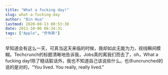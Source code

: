 ```yaml
---
title: "What a fucking day!"
slug: what-a-fucking-day
author: "Bin Hua"
lastmod: 2020-08-13 08:53:30
date: 2011-10-06 06:34:31
tags: ["Apple", "乔布斯"]
---
```


早知道会有这么一天，可真当这天来临的时候，我却如此无能为力，视线瞬间模糊。Techcrunch的标题清晰地告诉我，Jobs真的离我们而去了，oh，What a fucking day!除了糙话脏话外，我也不知道自己该说些什么。也许uncrunched的说的是对的，“You lived. You really, really lived.”